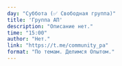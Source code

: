 ```yaml
---
day: "Суббота (✅ Свободная группа)"
title: 'Группа АП'
description: "Описание нет."
time: "15:00"
author: "Нет."
link: "https://t.me/community_pa"
format: "По темам. Делимся Опытом."
---
```

